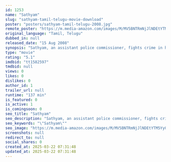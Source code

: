 ```yaml
---
id: 1253
name: "Sathyam"
slug: "sathyam-tamil-telugu-movie-download"
poster: "posters/sathyam-tamil-telugu-2008.jpg"
remote_poster: "https://m.media-amazon.com/images/M/MV5BNTRmNjJlNDEtYTM5Yy00YzkxLTk1MTgtNTM5YjVlZjM3NGRhXkEyXkFqcGc@._V1_SX300.jpg"
original_language: "Tamil, Telugu"
dubbed_in: null
released_date: "15 Aug 2008"
synopsis: "Sathyam, an assistant police commissioner, fights crime in his own way."
type: "movie"
rating: "5.1"
imdbid: "tt1582597"
tmdbid: null
views: 0
likes: 0
dislikes: 0
author_id: 1
trailer_url: null
runtime: "137 min"
is_featured: 0
is_active: 1
is_comingsoon: 0
seo_title: "Sathyam"
seo_description: "Sathyam, an assistant police commissioner, fights crime in his own way."
seo_keywords: "\"Sathyam\""
seo_image: "https://m.media-amazon.com/images/M/MV5BNTRmNjJlNDEtYTM5Yy00YzkxLTk1MTgtNTM5YjVlZjM3NGRhXkEyXkFqcGc@._V1_SX300.jpg"
screenshots: null
redirect_to: null
social_shares: 0
created_at: 2025-03-22 07:31:48
updated_at: 2025-03-22 07:31:48
---
```


